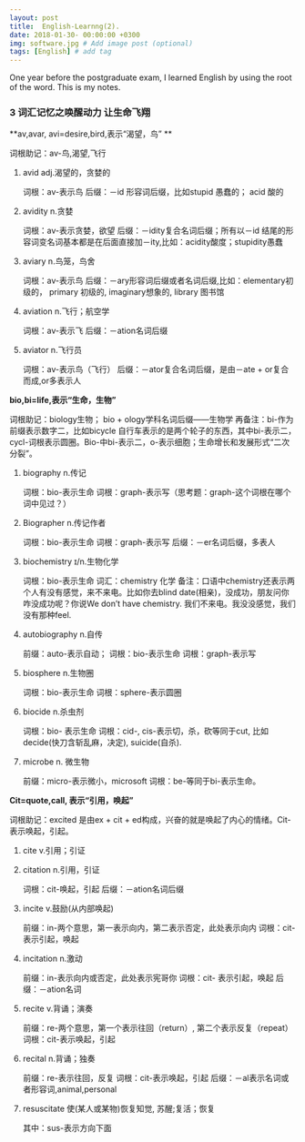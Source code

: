 ```yaml
---
layout: post
title:  English-Learnng(2).
date: 2018-01-30- 00:00:00 +0300
img: software.jpg # Add image post (optional)
tags: [English] # add tag
---
```


One year before the postgraduate exam, I learned English by using the root of the word. This is my notes.


### 3 词汇记忆之唤醒动力 让生命飞翔
**av,avar, avi=desire,bird,表示“渴望，鸟” **

词根助记：av-鸟,渴望,飞行

1. avid adj.渴望的，贪婪的

	词根：av-表示鸟
	后缀：－id 形容词后缀，比如stupid 愚蠢的； acid 酸的

2. avidity n.贪婪

    词根：av-表示贪婪，欲望
	后缀：－idity复合名词后缀；所有以－id 结尾的形容词变名词基本都是在后面直接加－ity,比如：acidity酸度；stupidity愚蠢

3. aviary n.鸟笼，鸟舍

	词根：av-表示鸟
	后缀：－ary形容词后缀或者名词后缀,比如：elementary初级的， primary 初级的, imaginary想象的, library 图书馆

4. aviation n.飞行；航空学

	词根：av-表示飞
	后缀：－ation名词后缀

5. aviator n.飞行员

	词根：av-表示鸟（飞行）
	后缀：－ator复合名词后缀，是由－ate + or复合而成,or多表示人

**bio,bi=life,表示“生命，生物”**

词根助记：biology生物； bio + ology学科名词后缀——生物学
再备注：bi-作为前缀表示数字二，比如bicycle 自行车表示的是两个轮子的东西，其中bi-表示二，cycl-词根表示圆圈。Bio-中bi-表示二，o-表示细胞；生命增长和发展形式“二次分裂”。

1. biography n.传记

	词根：bio-表示生命
	词根：graph-表示写（思考题：graph-这个词根在哪个词中见过？）

2. Biographer n.传记作者

	词根：bio-表示生命
	词根：graph-表示写
	后缀：－er名词后缀，多表人

3. biochemistry ɪ/n.生物化学

	词根：bio-表示生命
	词汇：chemistry 化学
	备注：口语中chemistry还表示两个人有没有感觉，来不来电。比如你去blind date(相亲)，没成功，朋友问你咋没成功呢？你说We don’t have
    chemistry. 我们不来电。我没没感觉，我们没有那种feel.

4. autobiography n.自传

	前缀：auto-表示自动；
	词根：bio-表示生命
	词根：graph-表示写

5. biosphere n.生物圈

	词根：bio-表示生命
	词根：sphere-表示圆圈

6. biocide n.杀虫剂

	词根：bio- 表示生命
	词根：cid-, cis-表示切，杀，砍等同于cut, 比如decide(快刀含斩乱麻，决定), suicide(自杀).

7. microbe n. 微生物

	前缀：micro-表示微小，microsoft
	词根：be-等同于bi-表示生命。

**Cit=quote,call, 表示“引用，唤起”**

词根助记：excited 是由ex + cit + ed构成，兴奋的就是唤起了内心的情绪。Cit- 表示唤起，引起。

1. cite v.引用；引证

2. citation n.引用，引证

	词根：cit-唤起，引起
	后缀：－ation名词后缀

3. incite v.鼓励(从内部唤起)

	前缀：in-两个意思，第一表示向内，第二表示否定，此处表示向内
	词根：cit-表示引起，唤起

4. incitation n.激动

	前缀：in-表示向内或否定，此处表示宪哥你
	词根：cit- 表示引起，唤起
	后缀：－ation名词

5. recite v.背诵；演奏

	前缀：re-两个意思，第一个表示往回（return）, 第二个表示反复（repeat）
	词根：cit-表示唤起，引起

6. recital n.背诵；独奏

	前缀：re-表示往回，反复
	词根：cit-表示唤起，引起
	后缀：－al表示名词或者形容词,animal,personal

7. resuscitate 使(某人或某物)恢复知觉, 苏醒;复活；恢复

	其中：sus-表示方向下面









